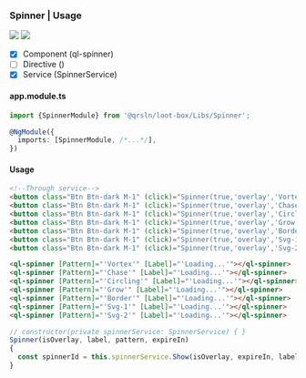 ### Spinner | Usage

[![](https://img.shields.io/badge/Main-readme-white)](../../readme.md)
[![](https://img.shields.io/badge/readme-white)](readme.md)

- [x] Component (ql-spinner)
- [ ] Directive ()
- [x] Service (SpinnerService)

#### app.module.ts

```typescript
import {SpinnerModule} from '@qrsln/loot-box/Libs/Spinner';

@NgModule({
  imports: [SpinnerModule, /*...*/],
})
```  

#### Usage

```html
<!--Through service-->
<button class="Btn Btn-dark M-1" (click)="Spinner(true,'overlay','Vortex',5000)">Vortex</button>
<button class="Btn Btn-dark M-1" (click)="Spinner(true,'overlay','Chase',5000)">Chase</button>
<button class="Btn Btn-dark M-1" (click)="Spinner(true,'overlay','Circling',5000)">Circling</button>
<button class="Btn Btn-dark M-1" (click)="Spinner(true,'overlay','Grow',5000)">Grow</button>
<button class="Btn Btn-dark M-1" (click)="Spinner(true,'overlay','Border',5000)">Border</button>
<button class="Btn Btn-dark M-1" (click)="Spinner(true,'overlay','Svg-1',5000)">Svg-1</button>
<button class="Btn Btn-dark M-1" (click)="Spinner(true,'overlay','Svg-2',5000)">Svg-2</button>

<ql-spinner [Pattern]="'Vortex'" [Label]="'Loading...'"></ql-spinner>
<ql-spinner [Pattern]="'Chase'" [Label]="'Loading...'"></ql-spinner>
<ql-spinner [Pattern]="'Circling'" [Label]="'Loading...'"></ql-spinner>
<ql-spinner [Pattern]="'Grow'" [Label]="'Loading...'"></ql-spinner>
<ql-spinner [Pattern]="'Border'" [Label]="'Loading...'"></ql-spinner>
<ql-spinner [Pattern]="'Svg-1'" [Label]="'Loading...'"></ql-spinner>
<ql-spinner [Pattern]="'Svg-2'" [Label]="'Loading...'"></ql-spinner>

```

```typescript
// constructor(private spinnerService: SpinnerService) { }
Spinner(isOverlay, label, pattern, expireIn)
{
  const spinnerId = this.spinnerService.Show(isOverlay, expireIn, label, pattern);
}

```   
